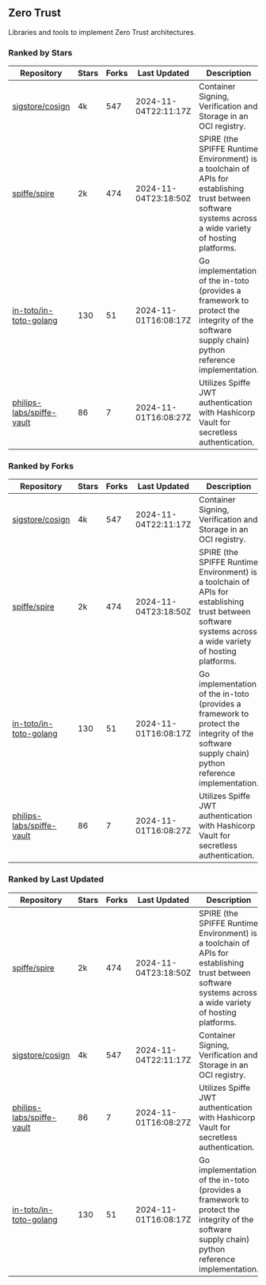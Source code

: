 ## Zero Trust

Libraries and tools to implement Zero Trust architectures.

### Ranked by Stars

| Repository | Stars | Forks | Last Updated | Description | 
|------------|-------|-------|--------------|-------------|
| [sigstore/cosign](https://github.com/sigstore/cosign) | 4k | 547 | 2024-11-04T22:11:17Z |  Container Signing, Verification and Storage in an OCI registry. |
| [spiffe/spire](https://github.com/spiffe/spire) | 2k | 474 | 2024-11-04T23:18:50Z |  SPIRE (the SPIFFE Runtime Environment) is a toolchain of APIs for establishing trust between software systems across a wide variety of hosting platforms. |
| [in-toto/in-toto-golang](https://github.com/in-toto/in-toto-golang) | 130 | 51 | 2024-11-01T16:08:17Z |  Go implementation of the in-toto (provides a framework to protect the integrity of the software supply chain) python reference implementation. |
| [philips-labs/spiffe-vault](https://github.com/philips-labs/spiffe-vault) | 86 | 7 | 2024-11-01T16:08:27Z |  Utilizes Spiffe JWT authentication with Hashicorp Vault for secretless authentication. |

### Ranked by Forks

| Repository | Stars | Forks | Last Updated | Description | 
|------------|-------|-------|--------------|-------------|
| [sigstore/cosign](https://github.com/sigstore/cosign) | 4k | 547 | 2024-11-04T22:11:17Z |  Container Signing, Verification and Storage in an OCI registry. |
| [spiffe/spire](https://github.com/spiffe/spire) | 2k | 474 | 2024-11-04T23:18:50Z |  SPIRE (the SPIFFE Runtime Environment) is a toolchain of APIs for establishing trust between software systems across a wide variety of hosting platforms. |
| [in-toto/in-toto-golang](https://github.com/in-toto/in-toto-golang) | 130 | 51 | 2024-11-01T16:08:17Z |  Go implementation of the in-toto (provides a framework to protect the integrity of the software supply chain) python reference implementation. |
| [philips-labs/spiffe-vault](https://github.com/philips-labs/spiffe-vault) | 86 | 7 | 2024-11-01T16:08:27Z |  Utilizes Spiffe JWT authentication with Hashicorp Vault for secretless authentication. |

### Ranked by Last Updated

| Repository | Stars | Forks | Last Updated | Description | 
|------------|-------|-------|--------------|-------------|
| [spiffe/spire](https://github.com/spiffe/spire) | 2k | 474 | 2024-11-04T23:18:50Z |  SPIRE (the SPIFFE Runtime Environment) is a toolchain of APIs for establishing trust between software systems across a wide variety of hosting platforms. |
| [sigstore/cosign](https://github.com/sigstore/cosign) | 4k | 547 | 2024-11-04T22:11:17Z |  Container Signing, Verification and Storage in an OCI registry. |
| [philips-labs/spiffe-vault](https://github.com/philips-labs/spiffe-vault) | 86 | 7 | 2024-11-01T16:08:27Z |  Utilizes Spiffe JWT authentication with Hashicorp Vault for secretless authentication. |
| [in-toto/in-toto-golang](https://github.com/in-toto/in-toto-golang) | 130 | 51 | 2024-11-01T16:08:17Z |  Go implementation of the in-toto (provides a framework to protect the integrity of the software supply chain) python reference implementation. |


